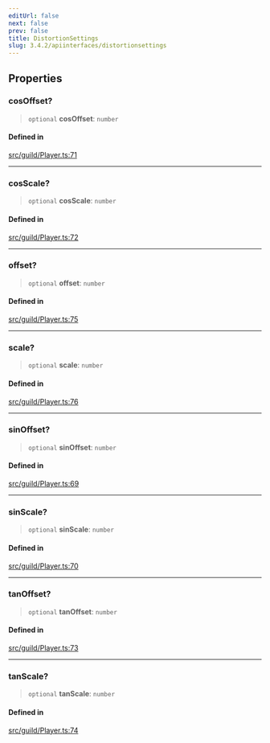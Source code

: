 ```yaml
---
editUrl: false
next: false
prev: false
title: DistortionSettings
slug: 3.4.2/apiinterfaces/distortionsettings
---
```


## Properties

### cosOffset?

> `optional` **cosOffset**: `number`

#### Defined in

[src/guild/Player.ts:71](https://github.com/shipgirlproject/shoukaku/blob/e7d94081cabbda7327dc04e467a45fcda49c24f2/src/guild/Player.ts#L71)

***

### cosScale?

> `optional` **cosScale**: `number`

#### Defined in

[src/guild/Player.ts:72](https://github.com/shipgirlproject/shoukaku/blob/e7d94081cabbda7327dc04e467a45fcda49c24f2/src/guild/Player.ts#L72)

***

### offset?

> `optional` **offset**: `number`

#### Defined in

[src/guild/Player.ts:75](https://github.com/shipgirlproject/shoukaku/blob/e7d94081cabbda7327dc04e467a45fcda49c24f2/src/guild/Player.ts#L75)

***

### scale?

> `optional` **scale**: `number`

#### Defined in

[src/guild/Player.ts:76](https://github.com/shipgirlproject/shoukaku/blob/e7d94081cabbda7327dc04e467a45fcda49c24f2/src/guild/Player.ts#L76)

***

### sinOffset?

> `optional` **sinOffset**: `number`

#### Defined in

[src/guild/Player.ts:69](https://github.com/shipgirlproject/shoukaku/blob/e7d94081cabbda7327dc04e467a45fcda49c24f2/src/guild/Player.ts#L69)

***

### sinScale?

> `optional` **sinScale**: `number`

#### Defined in

[src/guild/Player.ts:70](https://github.com/shipgirlproject/shoukaku/blob/e7d94081cabbda7327dc04e467a45fcda49c24f2/src/guild/Player.ts#L70)

***

### tanOffset?

> `optional` **tanOffset**: `number`

#### Defined in

[src/guild/Player.ts:73](https://github.com/shipgirlproject/shoukaku/blob/e7d94081cabbda7327dc04e467a45fcda49c24f2/src/guild/Player.ts#L73)

***

### tanScale?

> `optional` **tanScale**: `number`

#### Defined in

[src/guild/Player.ts:74](https://github.com/shipgirlproject/shoukaku/blob/e7d94081cabbda7327dc04e467a45fcda49c24f2/src/guild/Player.ts#L74)
